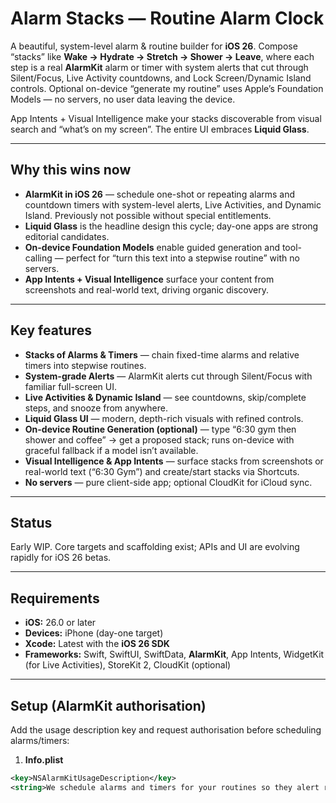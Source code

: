 # Alarm Stacks — Routine Alarm Clock

A beautiful, system-level alarm & routine builder for **iOS 26**. Compose “stacks” like **Wake → Hydrate → Stretch → Shower → Leave**, where each step is a real **AlarmKit** alarm or timer with system alerts that cut through Silent/Focus, Live Activity countdowns, and Lock Screen/Dynamic Island controls. Optional on-device “generate my routine” uses Apple’s Foundation Models — no servers, no user data leaving the device.

App Intents + Visual Intelligence make your stacks discoverable from visual search and “what’s on my screen”. The entire UI embraces **Liquid Glass**.

---

## Why this wins now
- **AlarmKit in iOS 26** — schedule one-shot or repeating alarms and countdown timers with system-level alerts, Live Activities, and Dynamic Island. Previously not possible without special entitlements.
- **Liquid Glass** is the headline design this cycle; day-one apps are strong editorial candidates.
- **On-device Foundation Models** enable guided generation and tool-calling — perfect for “turn this text into a stepwise routine” with no servers.
- **App Intents + Visual Intelligence** surface your content from screenshots and real-world text, driving organic discovery.

---

## Key features
- **Stacks of Alarms & Timers** — chain fixed-time alarms and relative timers into stepwise routines.
- **System-grade Alerts** — AlarmKit alerts cut through Silent/Focus with familiar full-screen UI.
- **Live Activities & Dynamic Island** — see countdowns, skip/complete steps, and snooze from anywhere.
- **Liquid Glass UI** — modern, depth-rich visuals with refined controls.
- **On-device Routine Generation (optional)** — type “6:30 gym then shower and coffee” → get a proposed stack; runs on-device with graceful fallback if a model isn’t available.
- **Visual Intelligence & App Intents** — surface stacks from screenshots or real-world text (“6:30 Gym”) and create/start stacks via Shortcuts.
- **No servers** — pure client-side app; optional CloudKit for iCloud sync.

---

## Status
Early WIP. Core targets and scaffolding exist; APIs and UI are evolving rapidly for iOS 26 betas.

---

## Requirements
- **iOS:** 26.0 or later
- **Devices:** iPhone (day-one target)
- **Xcode:** Latest with the **iOS 26 SDK**
- **Frameworks:** Swift, SwiftUI, SwiftData, **AlarmKit**, App Intents, WidgetKit (for Live Activities), StoreKit 2, CloudKit (optional)

---

## Setup (AlarmKit authorisation)
Add the usage description key and request authorisation before scheduling alarms/timers:

1) **Info.plist**
```xml
<key>NSAlarmKitUsageDescription</key>
<string>We schedule alarms and timers for your routines so they alert reliably.</string>
